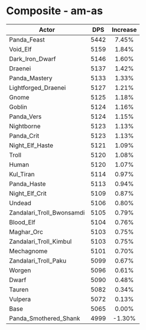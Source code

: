 # Composite - am-as
| Actor | DPS | Increase |
|---|:---:|:---:|
|Panda_Feast|5442|7.45%|
|Void_Elf|5159|1.84%|
|Dark_Iron_Dwarf|5146|1.60%|
|Draenei|5137|1.42%|
|Panda_Mastery|5133|1.33%|
|Lightforged_Draenei|5127|1.21%|
|Gnome|5125|1.18%|
|Goblin|5124|1.16%|
|Panda_Vers|5124|1.15%|
|Nightborne|5123|1.13%|
|Panda_Crit|5123|1.13%|
|Night_Elf_Haste|5121|1.09%|
|Troll|5120|1.08%|
|Human|5120|1.07%|
|Kul_Tiran|5114|0.97%|
|Panda_Haste|5113|0.94%|
|Night_Elf_Crit|5109|0.87%|
|Undead|5106|0.80%|
|Zandalari_Troll_Bwonsamdi|5105|0.79%|
|Blood_Elf|5104|0.76%|
|Maghar_Orc|5103|0.75%|
|Zandalari_Troll_Kimbul|5103|0.75%|
|Mechagnome|5101|0.70%|
|Zandalari_Troll_Paku|5099|0.67%|
|Worgen|5096|0.61%|
|Dwarf|5090|0.48%|
|Tauren|5082|0.34%|
|Vulpera|5072|0.13%|
|Base|5065|0.00%|
|Panda_Smothered_Shank|4999|-1.30%|
